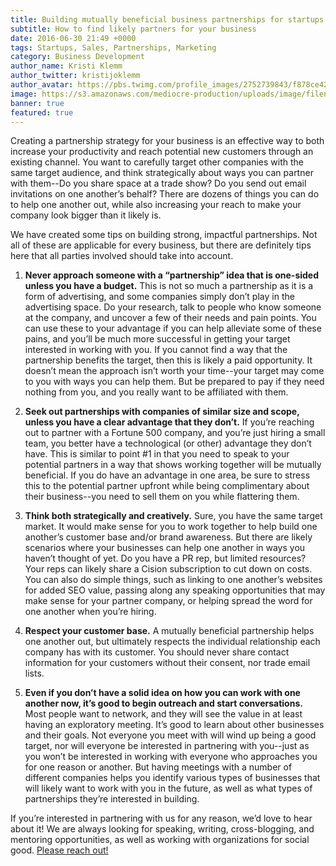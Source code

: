 ```yaml
---
title: Building mutually beneficial business partnerships for startups
subtitle: How to find likely partners for your business
date: 2016-06-30 21:49 +0000
tags: Startups, Sales, Partnerships, Marketing
category: Business Development
author_name: Kristi Klemm
author_twitter: kristijoklemm
author_avatar: https://pbs.twimg.com/profile_images/2752739843/f878ce42bbeb25aec4c29e24240ae98d.png
image: https://s3.amazonaws.com/mediocre-production/uploads/image/filename/147/photo-1433170836232-79eac4ca5e9e.jpg
banner: true
featured: true
---
```


Creating a partnership strategy for your business is an effective way to both increase your productivity and reach potential new customers through an existing channel. You want to carefully target other companies with the same target audience, and think strategically about ways you can partner with them--Do you share space at a trade show? Do you send out email invitations on one another’s behalf? There are dozens of things you can do to help one another out, while also increasing your reach to make your company look bigger than it likely is.

We have created some tips on building strong, impactful partnerships. Not all of these are applicable for every business, but there are definitely tips here that all parties involved should take into account.

1. **Never approach someone with a “partnership” idea that is one-sided unless you have a budget.** This is not so much a partnership as it is a form of advertising, and some companies simply don’t play in the advertising space. Do your research, talk to people who know someone at the company, and uncover a few of their needs and pain points. You can use these to your advantage if you can help alleviate some of these pains, and you’ll be much more successful in getting your target interested in working with you. If you cannot find a way that the partnership benefits the target, then this is likely a paid opportunity. It doesn’t mean the approach isn’t worth your time--your target may come to you with ways you can help them. But be prepared to pay if they need nothing from you, and you really want to be affiliated with them.

2. **Seek out partnerships with companies of similar size and scope, unless you have a clear advantage that they don’t.** If you’re reaching out to partner with a Fortune 500 company, and you’re just hiring a small team, you better have a technological (or other) advantage they don’t have. This is similar to point #1 in that you need to speak to your potential partners in a way that shows working together will be mutually beneficial. If you do have an advantage in one area, be sure to stress this to the potential partner upfront while being complimentary about their business--you need to sell them on you while flattering them.

3. **Think both strategically and creatively.** Sure, you have the same target market. It would make sense for you to work together to help build one another’s customer base and/or brand awareness. But there are likely scenarios where your businesses can help one another in ways you haven’t thought of yet. Do you have a PR rep, but limited resources? Your reps can likely share a Cision subscription to cut down on costs. You can also do simple things, such as linking to one another’s websites for added SEO value, passing along any speaking opportunities that may make sense for your partner company, or helping spread the word for one another when you’re hiring.

4. **Respect your customer base.** A mutually beneficial partnership helps one another out, but ultimately respects the individual relationship each company has with its customer. You should never share contact information for your customers without their consent, nor trade email lists.

5. **Even if you don’t have a solid idea on how you can work with one another now, it’s good to begin outreach and start conversations.** Most people want to network, and they will see the value in at least having an exploratory meeting. It’s good to learn about other businesses and their goals. Not everyone you meet with will wind up being a good target, nor will everyone be interested in partnering with you--just as you won’t be interested in working with everyone who approaches you for one reason or another. But having meetings with a number of different companies helps you identify various types of businesses that will likely want to work with you in the future, as well as what types of partnerships they’re interested in building.

If you’re interested in partnering with us for any reason, we’d love to hear about it! We are always looking for speaking, writing, cross-blogging, and mentoring opportunities, as well as working with organizations for social good. <a href="https://www.kohactive.com/contact/">Please reach out!</a>
